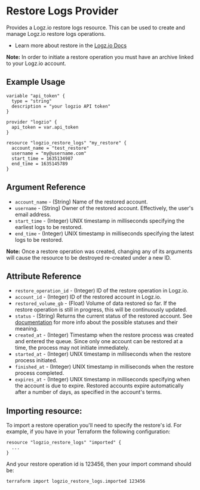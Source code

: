 # Restore Logs Provider

Provides a Logz.io restore logs resource. This can be used to create and manage Logz.io restore logs operations.

* Learn more about restore in the [Logz.io Docs](https://docs.logz.io/api/#tag/Restore-logs)

**Note:** In order to initiate a restore operation you must have an archive linked to your Logz.io account.

## Example Usage

```hcl
variable "api_token" {
  type = "string"
  description = "your logzio API token"
}

provider "logzio" {
  api_token = var.api_token
}

resource "logzio_restore_logs" "my_restore" {
  account_name = "test_restore"
  username = "my@username.com"
  start_time = 1635134987
  end_time = 1635145789
}
```

## Argument Reference

* `account_name` - (String) Name of the restored account.
* `username` - (String) Owner of the restored account. Effectively, the user's email address.
* `start_time` - (Integer) UNIX timestamp in milliseconds specifying the earliest logs to be restored.
* `end_time` - (Integer) UNIX timestamp in milliseconds specifying the latest logs to be restored.

**Note:** Once a restore operation was created, changing any of its arguments will cause the resource to be destroyed re-created under a new ID.

##  Attribute Reference

* `restore_operation_id` - (Integer) ID of the restore operation in Logz.io.
* `account_id` - (Integer) ID of the restored account in Logz.io.
* `restored_volume_gb` - (Float) Volume of data restored so far. If the restore operation is still in progress, this will be continuously updated.
* `status` - (String) Returns the current status of the restored account. See [documentation](https://docs.logz.io/api/#operation/getRestoreRequestByIdApi) for more info about the possible statuses and their meaning.
* `created_at` - (Integer) Timestamp when the restore process was created and entered the queue. Since only one account can be restored at a time, the process may not initiate immediately.
* `started_at` - (Integer) UNIX timestamp in milliseconds when the restore process initiated.
* `finished_at` - (Integer) UNIX timestamp in milliseconds when the restore process completed.
* `expires_at` - (Integer) UNIX timestamp in milliseconds specifying when the account is due to expire. Restored accounts expire automatically after a number of days, as specified in the account's terms.

## Importing resource:

To import a restore operation you'll need to specify the restore's id. For example, if you have in your Terraform the following configuration:

```hcl
resource "logzio_restore_logs" "imported" {
  ...
}
```

And your restore operation id is 123456, then your import command should be:

```bash
terraform import logzio_restore_logs.imported 123456
```
